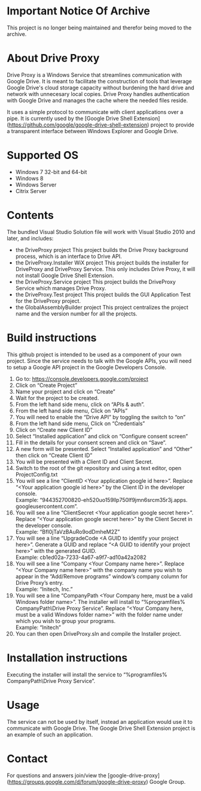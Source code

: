 # Important Notice Of Archive
This project is no longer being maintained and therefor being moved to the archive.

# About Drive Proxy

Drive Proxy is a Windows Service that streamlines communication with Google
Drive. It is meant to facilitate the construction of tools that leverage Google
Drive's cloud storage capacity without burdening the hard drive and network with
unnecesary local copies. Drive Proxy handles authentication with Google Drive
and manages the cache where the needed files reside.

It uses a simple protocol to communicate with client applications over a pipe.
It is currently used by the [Google Drive Shell Extension]
(https://github.com/google/google-drive-shell-extension) project to provide a
transparent interface between Windows Explorer and Google Drive.

# Supported OS

- Windows 7 32-bit and 64-bit
- Windows 8
- Windows Server
- Citrix Server

# Contents

The bundled Visual Studio Solution file will work with Visual Studio 2010 and
later, and includes:
- the DriveProxy project
  This project builds the Drive Proxy background process, which is an interface
  to Drive API.
- the DriveProxy.Installer WiX project
  This project builds the installer for DriveProxy and DriveProxy Service. This
  only includes Drive Proxy, it will not install Google Drive Shell Extension.
- the DriveProxy.Service project
  This project builds the DriveProxy Service which manages Drive Proxy.
- the DriveProxy.Test project
  This project builds the GUI Application Test for the DriveProxy project.
- the GlobalAssemblyBuilder project
  This project centralizes the project name and the version number for all the
  projects.

# Build instructions

This github project is intended to be used as a component of your own project.
Since the service needs to talk with the Google APIs, you will need to setup a
Google API project in the Google Developers Console.

 1. Go to: https://console.developers.google.com/project 
 2. Click on “Create Project”
 3. Name your project and click on “Create”
 4. Wait for the project to be created.
 5. From the left hand side menu, click on “APIs & auth”.
 6. From the left hand side menu, Click on “APIs”
 7. You will need to enable the “Drive API” by toggling the switch to “on”
 8. From the left hand side menu, Click on “Credentials”
 9. Click on “Create new Client ID”
 10. Select “Installed application” and click on “Configure consent screen”
 11. Fill in the details for your consent screen and click on “Save”.
 12. A new form will be presented. Select “Installed application” and “Other”
     then click on “Create Client ID”
 13. You will be presented with a Client ID and Client Secret.
 14. Switch to the root of the git repository and using a text editor, open
     ProjectConfig.txt
 15. You will see a line “ClientID \<Your application google id here\>”.
     Replace “\<Your application google id here\>” by the Client ID in the
     developer console.  
     Example: “944352700820-eh520uo159llp750lf9jmn6srcm35r3j.apps.
     googleusercontent.com”.
 16. You will see a line “ClientSecret \<Your application google secret
     here\>”. Replace “\<Your application google secret here\>” by the Client
     Secret in the developer console.  
     Example: “BfI0jTaVzBAuRo9odDmheM2Z”
 17. You will see a line “UpgradeCode \<A GUID to identify your project
     here\>”. Generate a GUID and replace “\<A GUID to identify your project
     here\>” with the generated GUID.  
     Example: cb1ed02a-7233-4a67-a9f7-ad10a42a2082
 18. You will see a line “Company \<Your Company name here\>”. Replace “\<Your
     Company name here\>” with the company name you wish to appear in the
     “Add/Remove programs” window’s company column for Drive Proxy’s entry.  
     Example: “Initech, Inc.”
 19. You will see a line “CompanyPath \<Your Company here, must be a valid
     Windows folder name\>”. The installer will install to “%programfiles%\
     CompanyPath\Drive Proxy Service”. Replace “\<Your Company here, must be a
     valid Windows folder name\>” with the folder name under which you wish to
     group your programs.  
     Example: “Initech”
 20. You can then open DriveProxy.sln and compile the Installer project.

# Installation instructions

Executing the installer will install the service to “%programfiles%\
CompanyPath\Drive Proxy Service”.

# Usage

The service can not be used by itself, instead an application would use it to
communicate with Google Drive. The Google Drive Shell Extension project is an
example of such an application.

# Contact

For questions and answers join/view the [google-drive-proxy]
(https://groups.google.com/d/forum/google-drive-proxy) Google Group.

